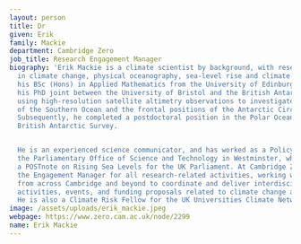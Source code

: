 ```yaml
---
layout: person
title: Dr
given: Erik
family: Mackie
department: Cambridge Zero
job_title: Research Engagement Manager
biography: 'Erik Mackie is a climate scientist by background, with research interests
  in climate change, physical oceanography, sea-level rise and climate risk. He received
  his BSc (Hons) in Applied Mathematics from the University of Edinburgh, and completed
  his PhD joint between the University of Bristol and the British Antarctic Survey,
  using high-resolution satellite altimetry observations to investigate the circulation
  of the Southern Ocean and the frontal positions of the Antarctic Circumpolar Current.
  Subsequently, he completed a postdoctoral position in the Polar Oceans Team at the
  British Antarctic Survey.


  He is an experienced science communicator, and has worked as a Policy Fellow at
  the Parliamentary Office of Science and Technology in Westminster, where he authored
  a POSTnote on Rising Sea Levels for the UK Parliament. At Cambridge Zero, he is
  the Engagement Manager for all research-related activities, working with researchers
  from across Cambridge and beyond to coordinate and deliver interdisciplinary research
  activities, events, and funding proposals related to climate change and net-zero.
  He is also a Climate Risk Fellow for the UK Universities Climate Network.'
image: /assets/uploads/erik_mackie.jpeg
webpage: https://www.zero.cam.ac.uk/node/2299
name: Erik Mackie
---
```

